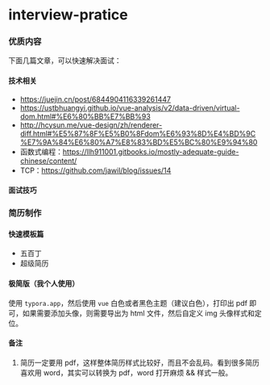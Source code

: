 # interview-pratice


### 优质内容

下面几篇文章，可以快速解决面试：

#### 技术相关
* https://juejin.cn/post/6844904116339261447
* https://ustbhuangyi.github.io/vue-analysis/v2/data-driven/virtual-dom.html#%E6%80%BB%E7%BB%93
* http://hcysun.me/vue-design/zh/renderer-diff.html#%E5%87%8F%E5%B0%8Fdom%E6%93%8D%E4%BD%9C%E7%9A%84%E6%80%A7%E8%83%BD%E5%BC%80%E9%94%80
* 函数式编程：https://llh911001.gitbooks.io/mostly-adequate-guide-chinese/content/
* TCP：https://github.com/jawil/blog/issues/14

#### 面试技巧


### 简历制作
#### 快速模板篇
* 五百丁
* 超级简历

#### 极简版（我个人使用）

使用 `typora.app`，然后使用 `vue` 白色或者黑色主题（建议白色），打印出 pdf 即可，如果需要添加头像，则需要导出为 html 文件，然后自定义 img 头像样式和定位。

#### 备注
1. 简历一定要用 pdf，这样整体简历样式比较好，而且不会乱码。看到很多简历喜欢用 word，其实可以转换为 pdf，word 打开麻烦 && 样式一般。
